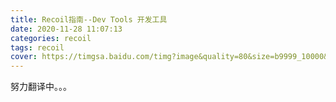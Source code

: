 ```yaml
---
title: Recoil指南--Dev Tools 开发工具
date: 2020-11-28 11:07:13
categories: recoil
tags: recoil
cover: https://timgsa.baidu.com/timg?image&quality=80&size=b9999_10000&sec=1606629692000&di=5657131a9cf6e58c9871cc25bf119d3f&imgtype=0&src=http%3A%2F%2Fattach.bbs.miui.com%2Fforum%2F201404%2F16%2F085754clksjcsljklmhk5s.jpg
---
```

努力翻译中。。。